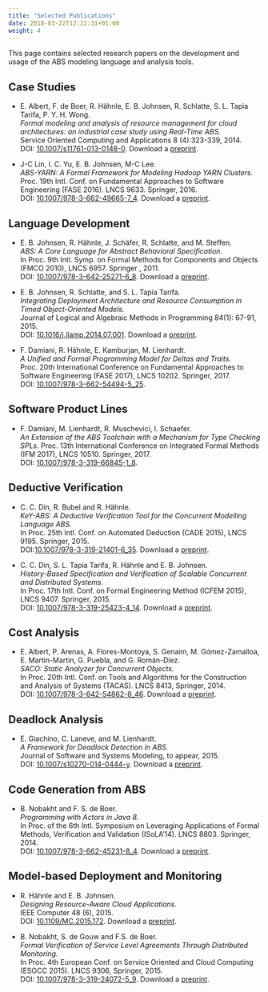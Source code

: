 ```yaml
---
title: "Selected Publications"
date: 2018-03-22T12:22:31+01:00
weight: 4
---
```


This page contains selected research papers on the development and usage of the ABS modeling language and analysis tools.

## Case Studies

- E. Albert, F. de Boer, R. Hähnle, E. B. Johnsen, R. Schlatte, S. L. Tapia Tarifa, P. Y. H. Wong.  
  *Formal modeling and analysis of resource management for cloud architectures: an industrial case study using Real-Time ABS.*  
  Service Oriented Computing and Applications 8 (4):323-339, 2014.  
  DOI: [10.1007/s11761-013-0148-0](http://dx.doi.org/10.1007/s11761-013-0148-0). Download a [preprint](http://einarj.at.ifi.uio.no/Papers/albert14soca.pdf).  

- J-C Lin, I. C. Yu, E. B. Johnsen, M-C Lee.  
  *ABS-YARN: A Formal Framework for Modeling Hadoop YARN Clusters.*  
  Proc. 19th Intl. Conf. on Fundamental Approaches to Software Engineering  (FASE 2016). LNCS 9633. Springer, 2016.  
  DOI: [10.1007/978-3-662-49665-7\_4](http://dx.doi.org/10.1007/978-3-662-49665-7_4). Download a [preprint](http://einarj.at.ifi.uio.no/Papers/lin16fase.pdf).

## Language Development

- E. B. Johnsen, R. Hähnle, J. Schäfer, R. Schlatte, and M. Steffen.  
  *ABS: A Core Language for Abstract Behavioral Specification.*  
  In Proc. 9th Intl. Symp. on Formal Methods for Components and Objects (FMCO 2010), LNCS 6957. Springer , 2011.  
  DOI: [10.1007/978-3-642-25271-6_8](http://dx.doi.org/10.1007/978-3-642-25271-6_8). Download a [preprint](http://einarj.at.ifi.uio.no/Papers/johnsen10fmco.pdf).

- E. B. Johnsen, R. Schlatte, and S. L. Tapia Tarifa.  
  *Integrating Deployment Architecture and Resource Consumption in Timed Object-Oriented Models.*  
  Journal of Logical and Algebraic Methods in Programming 84(1): 67-91, 2015.  
  DOI: [10.1016/j.jlamp.2014.07.001](http://dx.doi.org/10.1016/j.jlamp.2014.07.001). Download a [preprint](http://einarj.at.ifi.uio.no/Papers/johnsen15jlamp.pdf).

- F. Damiani, R. Hähnle, E. Kamburjan, M. Lienhardt.  
  *A Unified and Formal Programming Model for Deltas and Traits.*  
  Proc. 20th International Conference on Fundamental Approaches to Software Engineering (FASE 2017), LNCS 10202. Springer, 2017.  
  DOI: [10.1007/978-3-662-54494-5_25](https://doi.org/10.1007/978-3-662-54494-5_25).

## Software Product Lines

- F. Damiani, M. Lienhardt, R. Muschevici, I. Schaefer.  
  *An Extension of the ABS Toolchain with a Mechanism for Type Checking SPLs.*
  Proc. 13th International Conference on Integrated Formal Methods (IFM 2017), LNCS 10510. Springer, 2017.  
  DOI: [10.1007/978-3-319-66845-1_8](https://doi.org/10.1007/978-3-319-66845-1_8).

## Deductive Verification

- C. C. Din, R. Bubel and R. Hähnle.  
  *KeY-ABS: A Deductive Verification Tool for the Concurrent Modelling Language ABS.*  
  In Proc. 25th Intl. Conf. on Automated Deduction (CADE 2015), LNCS 9195. Springer, 2015.  
  DOI:[10.1007/978-3-319-21401-6_35](http://doi.org/10.1007/978-3-319-21401-6_35). Download a [preprint](http://envisage-project.eu/wp-content/uploads/2014/12/KeYABS-CADE15.pdf).

- C. C. Din, S. L. Tapia Tarifa, R. Hähnle and E. B. Johnsen.  
  *History-Based Specification and Verification of Scalable Concurrent and Distributed Systems.*  
  In Proc. 17th Intl. Conf. on Formal Engineering Method (ICFEM 2015), LNCS 9407. Springer, 2015.  
  DOI: [10.1007/978-3-319-25423-4_14](http://doi.org/10.1007/978-3-319-25423-4_14). Download a [preprint](http://envisage-project.eu/wp-content/uploads/2014/12/ICFEM_2015_submission_59.pdf).

## Cost Analysis

- E. Albert, P. Arenas, A. Flores-Montoya, S. Genaim, M. Gómez-Zamalloa, E. Martin-Martin, G. Puebla, and G. Román-Díez.  
  *SACO: Static Analyzer for Concurrent Objects.*  
  In Proc. 20th Intl. Conf. on Tools and Algorithms for the Construction and Analysis of Systems (TACAS). LNCS 8413, Springer, 2014.  
  DOI: [10.1007/978-3-642-54862-8_46](http://dx.doi.org/10.1007/978-3-642-54862-8_46). Download a [preprint](http://eprints.ucm.es/36623/1/SACO%20static%20analyzer%20for%20concurrent.pdf).

## Deadlock Analysis

- E. Giachino, C. Laneve, and M. Lienhardt.  
  *A Framework for Deadlock Detection in ABS.*  
  Journal of Software and Systems Modeling, to appear, 2015.  
  DOI: [10.1007/s10270-014-0444-y](http://dx.doi.org/10.1007/s10270-014-0444-y). Download a [preprint](http://df4abs.nws.cs.unibo.it/longDF4ABS.pdf).

## Code Generation from ABS

- B. Nobakht and F. S. de Boer.  
  *Programming with Actors in Java 8.*  
  In Proc. of the 6th Intl. Symposium on Leveraging Applications of Formal Methods, Verification and Validation (ISoLA’14). LNCS 8803. Springer, 2014.  
  DOI: [10.1007/978-3-662-45231-8_4](http://dx.doi.org/10.1007/978-3-662-45231-8_4). Download a [preprint](http://envisage-project.eu/wp-content/uploads/2015/02/paper-j8-isola.pdf).

## Model-based Deployment and Monitoring

- R. Hähnle and E. B. Johnsen.  
  *Designing Resource-Aware Cloud Applications.*  
  IEEE Computer 48 (6), 2015.  
  DOI: [10.1109/MC.2015.172](http://doi.ieeecomputersociety.org/10.1109/MC.2015.172). Download a [preprint](http://envisage-project.eu/wp-content/uploads/2013/09/ResourceAwareApplicationsForTheCloud_Preprint.pdf).

- B. Nobakht, S. de Gouw and F.S. de Boer.  
  *Formal Verification of Service Level Agreements Through Distributed Monitoring.*  
  In Proc. 4th European Conf. on Service Oriented and Cloud Computing (ESOCC 2015). LNCS 9306, Springer, 2015.  
  DOI: [10.1007/978-3-319-24072-5_9](http://dx.doi.org/10.1007/978-3-319-24072-5_9). Download a [preprint](http://envisage-project.eu/wp-content/uploads/2015/09/paper-esocc.pdf).
